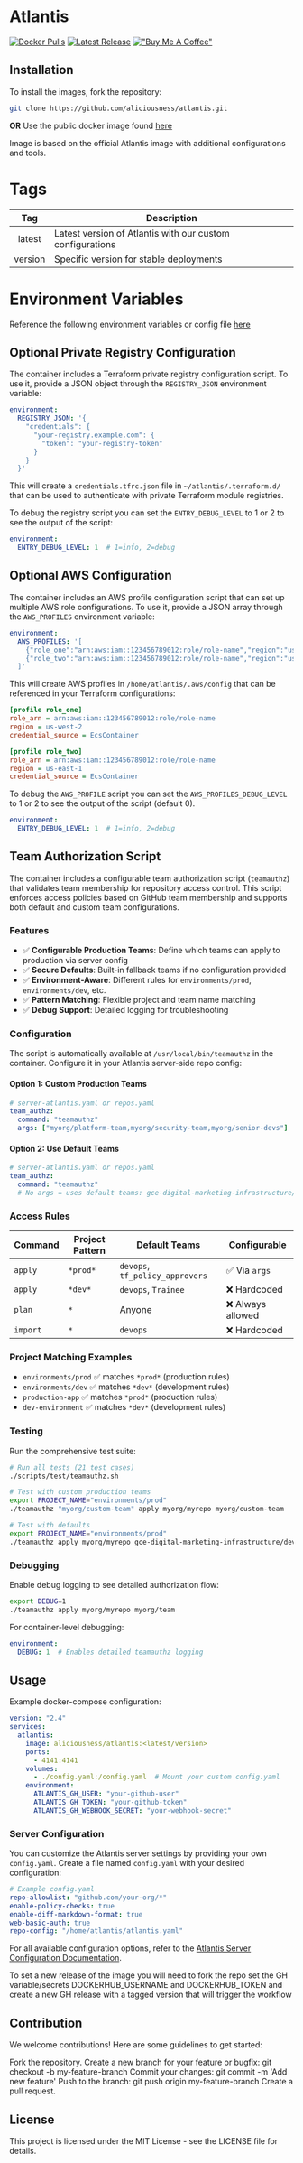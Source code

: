 # Atlantis
[![Docker Pulls](https://img.shields.io/badge/Docker%20Pulls-674-blue)](https://hub.docker.com/r/aliciousness/atlantis)
[![Latest Release](https://img.shields.io/badge/release-v0.36.0-brightgreen)](https://github.com/aliciousness/ACTION-latest-release-badge/releases)
[!["Buy Me A Coffee"](https://www.buymeacoffee.com/assets/img/custom_images/orange_img.png)](https://www.buymeacoffee.com/aliciousness)
<!-- [![Docker Image Size (tag)]() -->
<!-- ![Build Status](https://img.shields.io/github/actions/workflow/status/aliciousness/atlantis/release.yml?branch=main)]
[![GitHub last commit](https://img.shields.io/badge/Last%20Commit-2024-11-08-yellow)] -->

## Installation

To install the images, fork the repository:

```sh
git clone https://github.com/aliciousness/atlantis.git
```
**OR**
Use the public docker image found [here](https://hub.docker.com/r/aliciousness/atlantis)

Image is based on the official Atlantis image with additional configurations and tools.

# Tags
|   Tag   | Description                                               |
| :-----: | --------------------------------------------------------- |
| latest  | Latest version of Atlantis with our custom configurations |
| version | Specific version for stable deployments                   |

# Environment Variables
Reference the following environment variables or config file [here](https://www.runatlantis.io/docs/server-configuration.html)

## Optional Private Registry Configuration
The container includes a Terraform private registry configuration script. To use it, provide a JSON object through the `REGISTRY_JSON` environment variable:

```yaml
environment:
  REGISTRY_JSON: '{
    "credentials": {
      "your-registry.example.com": {
        "token": "your-registry-token"
      }
    }
  }'
```

This will create a `credentials.tfrc.json` file in `~/atlantis/.terraform.d/` that can be used to authenticate with private Terraform module registries.

To debug the registry script you can set the `ENTRY_DEBUG_LEVEL` to 1 or 2 to see the output of the script:

```yaml
environment:
  ENTRY_DEBUG_LEVEL: 1  # 1=info, 2=debug
```

## Optional AWS Configuration
The container includes an AWS profile configuration script that can set up multiple AWS role configurations. To use it, provide a JSON array through the `AWS_PROFILES` environment variable:

```yaml
environment:
  AWS_PROFILES: '[
    {"role_one":"arn:aws:iam::123456789012:role/role-name","region":"us-west-2"},
    {"role_two":"arn:aws:iam::123456789012:role/role-name","region":"us-east-1"}
  ]'
```

This will create AWS profiles in `/home/atlantis/.aws/config` that can be referenced in your Terraform configurations:

```ini
[profile role_one]
role_arn = arn:aws:iam::123456789012:role/role-name
region = us-west-2
credential_source = EcsContainer

[profile role_two]
role_arn = arn:aws:iam::123456789012:role/role-name
region = us-east-1
credential_source = EcsContainer
```

To debug the `AWS_PROFILE` script you can set the `AWS_PROFILES_DEBUG_LEVEL` to 1 or 2 to see the output of the script (default 0).

```yaml
environment:
  ENTRY_DEBUG_LEVEL: 1  # 1=info, 2=debug
```

## Team Authorization Script

The container includes a configurable team authorization script (`teamauthz`) that validates team membership for repository access control. This script enforces access policies based on GitHub team membership and supports both default and custom team configurations.

### Features

- ✅ **Configurable Production Teams**: Define which teams can apply to production via server config
- ✅ **Secure Defaults**: Built-in fallback teams if no configuration provided
- ✅ **Environment-Aware**: Different rules for `environments/prod`, `environments/dev`, etc.
- ✅ **Pattern Matching**: Flexible project and team name matching
- ✅ **Debug Support**: Detailed logging for troubleshooting

### Configuration

The script is automatically available at `/usr/local/bin/teamauthz` in the container. Configure it in your Atlantis server-side repo config:

#### Option 1: Custom Production Teams
```yaml
# server-atlantis.yaml or repos.yaml
team_authz:
  command: "teamauthz"
  args: ["myorg/platform-team,myorg/security-team,myorg/senior-devs"]
```

#### Option 2: Use Default Teams
```yaml
# server-atlantis.yaml or repos.yaml  
team_authz:
  command: "teamauthz"
  # No args = uses default teams: gce-digital-marketing-infrastructure/devops,gce-digital-marketing-infrastructure/tf_policy_approvers
```

### Access Rules

| Command  | Project Pattern | Default Teams                   | Configurable     |
| -------- | --------------- | ------------------------------- | ---------------- |
| `apply`  | `*prod*`        | `devops`, `tf_policy_approvers` | ✅ Via `args`     |
| `apply`  | `*dev*`         | `devops`, `Trainee`             | ❌ Hardcoded      |
| `plan`   | `*`             | Anyone                          | ❌ Always allowed |
| `import` | `*`             | `devops`                        | ❌ Hardcoded      |

### Project Matching Examples

- `environments/prod` ✅ matches `*prod*` (production rules)
- `environments/dev` ✅ matches `*dev*` (development rules)  
- `production-app` ✅ matches `*prod*` (production rules)
- `dev-environment` ✅ matches `*dev*` (development rules)

### Testing

Run the comprehensive test suite:

```bash
# Run all tests (21 test cases)
./scripts/test/teamauthz.sh

# Test with custom production teams
export PROJECT_NAME="environments/prod"
./teamauthz "myorg/custom-team" apply myorg/myrepo myorg/custom-team

# Test with defaults
export PROJECT_NAME="environments/prod"  
./teamauthz apply myorg/myrepo gce-digital-marketing-infrastructure/devops
```

### Debugging

Enable debug logging to see detailed authorization flow:

```bash
export DEBUG=1
./teamauthz apply myorg/myrepo myorg/team
```

For container-level debugging:

```yaml
environment:
  DEBUG: 1  # Enables detailed teamauthz logging
```

## Usage
Example docker-compose configuration:

```yaml
version: "2.4"
services:
  atlantis:
    image: aliciousness/atlantis:<latest/version>
    ports:
      - 4141:4141
    volumes:
      - ./config.yaml:/config.yaml  # Mount your custom config.yaml
    environment:
      ATLANTIS_GH_USER: "your-github-user"
      ATLANTIS_GH_TOKEN: "your-github-token"
      ATLANTIS_GH_WEBHOOK_SECRET: "your-webhook-secret"
```

### Server Configuration
You can customize the Atlantis server settings by providing your own `config.yaml`. Create a file named `config.yaml` with your desired configuration:

```yaml
# Example config.yaml
repo-allowlist: "github.com/your-org/*"
enable-policy-checks: true
enable-diff-markdown-format: true
web-basic-auth: true
repo-config: "/home/atlantis/atlantis.yaml"
```

For all available configuration options, refer to the [Atlantis Server Configuration Documentation](https://www.runatlantis.io/docs/server-configuration.html).

To set a new release of the image you will need to fork the repo set the GH variable/secrets DOCKERHUB_USERNAME and DOCKERHUB_TOKEN
and create a new GH release with a tagged version that will trigger the workflow

## Contribution
We welcome contributions! Here are some guidelines to get started:

Fork the repository.
Create a new branch for your feature or bugfix: git checkout -b my-feature-branch
Commit your changes: git commit -m 'Add new feature'
Push to the branch: git push origin my-feature-branch
Create a pull request.

## License
This project is licensed under the MIT License - see the LICENSE file for details.
